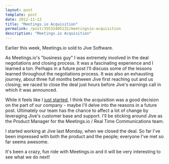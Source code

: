 ```yaml
---
layout: post
template: post
date: 2012-11-12
title: "Meetings.io Acquisition"
permalink: /post/35532405132/meetingsio-acquisition
description: "Meetings.io Acquisition"
---
```

<p>Earlier this week, Meetings.io sold to Jive Software. </p>&#13;
<p>As Meetings.io's "business guy" I was extremely involved in the deal negotiations and closing process. It was a fascinating experience and I learned a ton. Perhaps in a future post I'll discuss some of the lessons learned throughout the negotiations process. It was also an exhausting journey, about three full months between Jive first reaching out and us closing; we raced to close the deal just hours before Jive's earnings call in which it was announced.</p>&#13;
<p>While it feels like I <a href="http://blog.randylubin.com/post/23918378977/im-joining-the-meetings-io-team">just started</a>, I think the acquisition was a good decision on the part of our company - maybe I'll delve into the reasons in a future post. Ultimately our team has the chance to affect a lot of change by leveraging Jive's customer base and support. I'll be sticking around Jive as the Product Manager for the Meetings.io / Real Time Communications team.</p>&#13;
<p>I started working at Jive last Monday, when we closed the deal. So far I've been impressed with both the product and the people; everyone I've met so far seems awesome.</p>&#13;
<p>It's been a crazy, fun ride with Meetings.io and it will be very interesting to see what we do next!</p>&#13;
 
